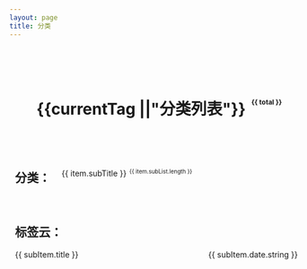 ```yaml
---
layout: page
title: 分类
---
```


<div class="blog-category">
    <h1>{{currentTag ||"分类列表"}}<span>{{ total }}</span></h1>
    <div class='category-tags' v-if='!currentTag'>
        <h2>分类：</h2>
        <div :class="currentTag === item.subTitle?'active':''" v-for="item in sidebarList" :key="item.subTitle"  @click="handleClick(item.subTitle)">
        <span>{{ item.subTitle }}</span><span class="total">{{ item.subList.length }}</span>
        </div>
    </div>
    <div class='tags-cloud' v-if='!currentTag'><h2>标签云：</h2> <BlogTags/></div>
    <div class="list">
        <div class="item" v-for="subItem in postList" :key="subItem.url">
            <a :href="withBase(subItem.url)">{{ subItem.title }}</a> <span>{{ subItem.date.string }}</span>
        </div>
    </div>
</div>

<script setup lang="ts">
import { withBase, useRouter } from 'vitepress'
import { data } from '../.vitepress/theme/post.data'
import { reactive, ref, watch,computed,unref  } from 'vue'
const { sidebarMap,tagMap,postMap } = data
const sidebarList = reactive(Object.keys(sidebarMap).map((key) => {
    return {
        subTitle: key,
        subList: sidebarMap[key].sort((a, b) => b.date.time - a.date.time),
        subFlag: false,
        subOrder: key === '其他' ? 100 : 0
    }
}).sort((a, b) => a.subOrder - b.subOrder))
const total = computed(()=>Object.values(postMap).length)
const router = useRouter()
const handleClick = (title) =>{
    router.go(`${router.route.path}?tag=${title}`)
}
function getQueryParam(param) {
    const params = new URLSearchParams(window.location.search);
    return params.get(param);
}
const currentTag = computed(()=>getQueryParam("tag"))
const computedTagMap = computed(() => {
    let result = {}
    for (let key in tagMap) {
        result[key] = tagMap[key].map(url => postMap[url])
    }
    return result
})
const postList = computed(() => (unref(computedTagMap)[unref(currentTag)]))
</script>

<style scoped lang="scss">
.blog-category {
    width: 100%;
    max-width: 1140px;
    padding: 10px;
    margin: 0 auto;
    margin-bottom: 20px;
    h1{
        width:100%;
        height:120px;
        display: flex;
        justify-content: center;
        align-items: center;
        font-size:28px;
        span{
            position:relative;
            top:-10px;
            right:-10px;
            font-size:12px;
        }
    }
    .category-tags{
        display: flex;
        align-items: center;
        h2{
            margin-right:20px;
        }
        >div{
            .total{
                position:relative;
                top:-5px;
                right:-5px;
                font-size:10px;
            }
        }
        div+div{
            margin-left:40px;
        }
        div.active{
            color: var(--td-brand-color);
        }
        div:hover{
             color: var(--td-brand-color);
        }
    }
    .tags-cloud {
        margin-top:50px;
    }
    .list{
        .item{
            display:flex;
            align-items:center;
            justify-content: space-between;
        }
        .item + .item{
            margin-top:20px;
        }
    }
}
</style>